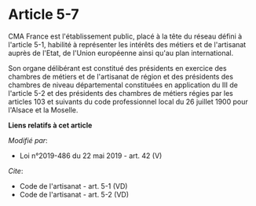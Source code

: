 # Article 5-7

CMA France est l'établissement public, placé à la tête du réseau défini à l'article 5-1, habilité à représenter les intérêts
des métiers et de l'artisanat auprès de l'Etat, de l'Union européenne ainsi qu'au plan international.

Son organe délibérant est constitué des présidents en exercice des chambres de métiers et de l'artisanat de région et des
présidents des chambres de niveau départemental constituées en application du III de l'article 5-2 et des présidents des
chambres de métiers régies par les articles 103 et suivants du code professionnel local du 26 juillet 1900 pour l'Alsace et
la Moselle.

**Liens relatifs à cet article**

_Modifié par_:

  - Loi n°2019-486 du 22 mai 2019 - art. 42 (V)

_Cite_:

  - Code de l'artisanat - art. 5-1 (VD)
  - Code de l'artisanat - art. 5-2 (VD)
